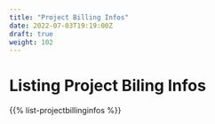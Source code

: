 ```yaml
---
title: "Project Billing Infos"
date: 2022-07-03T19:19:00Z
draft: true
weight: 102
---
```

# Listing Project Biling Infos

{{% list-projectbillinginfos %}}

